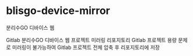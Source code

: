 # blisgo-device-mirror
분리수GO 디바이스 웹

Gitlab 분리수GO 디바이스 웹 프로젝트 미러링 리포지토리
Gitlab 프로젝트 용량 문제로 미러링이 불가능하여 Gitlab 프로젝트 전체 압축 후 리포지토리에 저장

